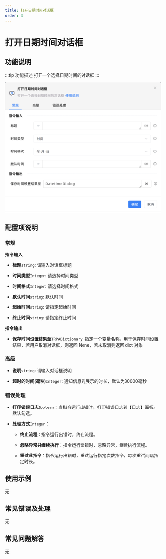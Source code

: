 ```yaml
---
title: 打开日期时间对话框
order: 3
---
```


# 打开日期时间对话框

## 功能说明

:::tip 功能描述
打开一个选择日期时间的对话框
:::

![打开日期时间对话框](../../../assets/打开日期时间对话框_command.png)

## 配置项说明

### 常规

**指令输入**

- **标题**`string`: 请输入对话框标题

- **时间类型**`Integer`: 请选择时间类型

- **时间格式**`Integer`: 请选择时间格式

- **默认时间**`string`: 默认时间

- **起始时间**`string`: 请指定起始时间

- **终止时间**`string`: 请指定终止时间


**指令输出**

- **保存时间设置结果至**`TRPADictionary`: 指定一个变量名称，用于保存时间设置结果，若用户取消对话框，则返回 None，若未取消则返回 dict 对象

### 高级

- **说明**`string`: 请输入对话框说明

- **超时的时间(毫秒)**`Integer`: 通知信息的展示的时长，默认为30000毫秒

### 错误处理

- **打印错误日志**`Boolean`：当指令运行出错时，打印错误日志到【日志】面板。默认勾选。

- **处理方式**`Integer`：

    - **终止流程**：指令运行出错时，终止流程。

    - **忽略异常并继续执行**：指令运行出错时，忽略异常，继续执行流程。

    - **重试此指令**：指令运行出错时，重试运行指定次数指令，每次重试间隔指定时长。

## 使用示例
无

## 常见错误及处理

无

## 常见问题解答

无

